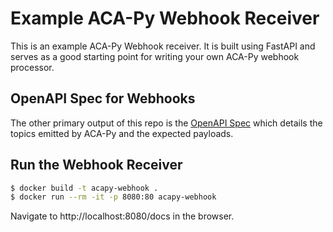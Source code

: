 # Example ACA-Py Webhook Receiver

This is an example ACA-Py Webhook receiver. It is built using FastAPI and serves
as a good starting point for writing your own ACA-Py webhook processor.

## OpenAPI Spec for Webhooks

The other primary output of this repo is the [OpenAPI Spec](/openapi.json) which
details the topics emitted by ACA-Py and the expected payloads.

## Run the Webhook Receiver

```sh
$ docker build -t acapy-webhook .
$ docker run --rm -it -p 8080:80 acapy-webhook
```

Navigate to http://localhost:8080/docs in the browser.
